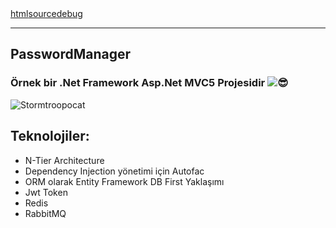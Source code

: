 <section class="col-xs-6 full-height">
          <div class="demo-control"><a href="#" data-result-as="html">html</a><a href="#" data-result-as="src">source</a><a href="#" data-result-as="debug">debug</a></div>
          <div class="result-html full-height"><hr>
<h1 class="line" data-line="2">PasswordManager</h1>
<h3 class="line" data-line="3">Örnek bir .Net Framework Asp.Net MVC5 Projesidir <img class="emoji" draggable="false" alt="😎" src="https://twemoji.maxcdn.com/v/14.0.2/72x72/1f60e.png"></h3>
<p class="line" data-line="4"><img src="https://octodex.github.com/images/stormtroopocat.jpg" alt="Stormtroopocat" title="The Stormtroopocat"></p>
<h2 class="line" data-line="6">Teknolojiler:</h2>
<ul>
<li>N-Tier Architecture</li>
<li>Dependency Injection yönetimi için Autofac</li>
<li>ORM olarak Entity Framework DB First Yaklaşımı</li>
<li>Jwt Token</li>
<li>Redis</li>
<li>RabbitMQ</li>
</ul>
</div>
          <pre class="hljs result-src full-height"><code class="result-src-content full-height"></code></pre>
          <pre class="hljs result-debug full-height"><code class="result-debug-content full-height"></code></pre>
        </section>
